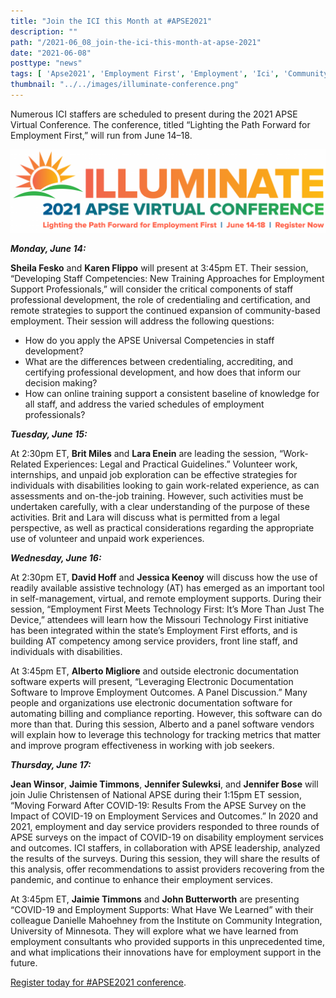 ```yaml
---
title: "Join the ICI this Month at #APSE2021"
description: ""
path: "/2021-06_08_join-the-ici-this-month-at-apse-2021"
date: "2021-06-08"
posttype: "news"
tags: [ 'Apse2021', 'Employment First', 'Employment', 'Ici', 'Community Inclusion']
thumbnail: "../../images/illuminate-conference.png"
---
```


Numerous ICI staffers are scheduled to present during the 2021 APSE Virtual Conference. The conference, titled “Lighting the Path Forward for Employment First,” will run from June 14–18.


 ![APSE logo that says “Illuminate 2021 APSE Virtual Conference” Lighting the Path Forward for Employment First, June 14–18, Register Now. There is a sun and green hill icon on the left.](../../images/illuminate-conference-long.png)


**_Monday, June 14:_**

**Sheila Fesko**  and  **Karen Flippo**  will present at 3:45pm ET. Their session, “Developing Staff Competencies: New Training Approaches for Employment Support Professionals,” will consider the critical components of staff professional development, the role of credentialing and certification, and remote strategies to support the continued expansion of community-based employment. Their session will address the following questions:

-   How do you apply the APSE Universal Competencies in staff development?
-   What are the differences between credentialing, accrediting, and certifying professional development, and how does that inform our decision making?
-   How can online training support a consistent baseline of knowledge for all staff, and address the varied schedules of employment professionals?

**_Tuesday, June 15:_**

At 2:30pm ET,  **Brit Miles**  and  **Lara Enein** are leading the session, “Work-Related Experiences: Legal and Practical Guidelines.” Volunteer work, internships, and unpaid job exploration can be effective strategies for individuals with disabilities looking to gain work-related experience, as can assessments and on-the-job training. However, such activities must be undertaken carefully, with a clear understanding of the purpose of these activities. Brit and Lara will discuss what is permitted from a legal perspective, as well as practical considerations regarding the appropriate use of volunteer and unpaid work experiences.

**_Wednesday, June 16:_**

At 2:30pm ET,  **David Hoff**  and  **Jessica Keenoy**  will discuss how the use of readily available assistive technology (AT) has emerged as an important tool in self-management, virtual, and remote employment supports. During their session, “Employment First Meets Technology First: It’s More Than Just The Device,” attendees will learn how the Missouri Technology First initiative has been integrated within the state’s Employment First efforts, and is building AT competency among service providers, front line staff, and individuals with disabilities.

At 3:45pm ET,  **Alberto Migliore** and outside electronic documentation software experts will present, “Leveraging Electronic Documentation Software to Improve Employment Outcomes. A Panel Discussion.” Many people and organizations use electronic documentation software for automating billing and compliance reporting. However, this software can do more than that. During this session, Alberto and a panel software vendors will explain how to leverage this technology for tracking metrics that matter and improve program effectiveness in working with job seekers.

**_Thursday, June 17:_**

**Jean Winsor**,  **Jaimie Timmons**,  **Jennifer Sulewksi**, and  **Jennifer Bose**  will join Julie Christensen of National APSE during their 1:15pm ET session, “Moving Forward After COVID-19: Results From the APSE Survey on the Impact of COVID-19 on Employment Services and Outcomes.” In 2020 and 2021, employment and day service providers responded to three rounds of APSE surveys on the impact of COVID-19 on disability employment services and outcomes. ICI staffers, in collaboration with APSE leadership, analyzed the results of the surveys. During this session, they will share the results of this analysis, offer recommendations to assist providers recovering from the pandemic, and continue to enhance their employment services.

At 3:45pm ET,  **Jaimie Timmons**  and  **John Butterworth**  are presenting “COVID-19 and Employment Supports: What Have We Learned” with their colleague Danielle Mahoehney from the  Institute on Community Integration, University of Minnesota. They will explore what we have learned from employment consultants who provided supports in this unprecedented time, and what implications their innovations have for employment support in the future.

[Register today for #APSE2021 conference](https://apse.org/events-learning/annual-conference/).
